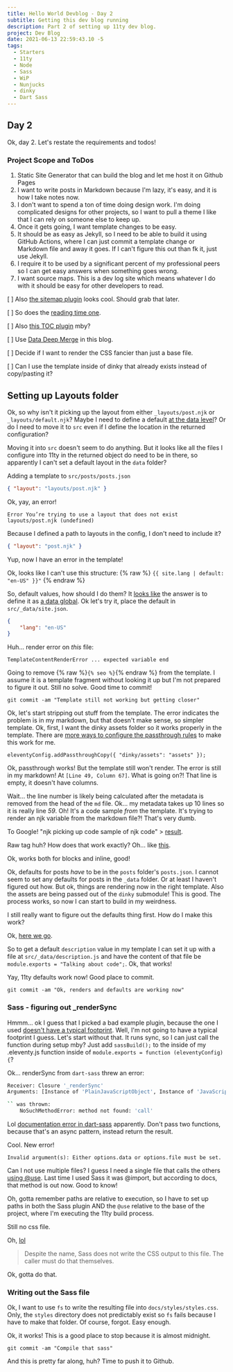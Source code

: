 ```yaml
---
title: Hello World Devblog - Day 2
subtitle: Getting this dev blog running
description: Part 2 of setting up 11ty dev blog.
project: Dev Blog
date: 2021-06-13 22:59:43.10 -5
tags:
  - Starters
  - 11ty
  - Node
  - Sass
  - WiP
  - Nunjucks
  - dinky
  - Dart Sass
---
```


## Day 2

Ok, day 2. Let's restate the requirements and todos!

### Project Scope and ToDos

1. Static Site Generator that can build the blog and let me host it on Github Pages
2. I want to write posts in Markdown because I'm lazy, it's easy, and it is how I take notes now.
3. I don't want to spend a ton of time doing design work. I'm doing complicated designs for other projects, so I want to pull a theme I like that I can rely on someone else to keep up.
4. Once it gets going, I want template changes to be easy.
5. It should be as easy as Jekyll, so I need to be able to build it using GitHub Actions, where I can just commit a template change or Markdown file and away it goes. If I can't figure this out than fk it, just use Jekyll.
6. I require it to be used by a significant percent of my professional peers so I can get easy answers when something goes wrong.
7. I want source maps. This is a dev log site which means whatever I do with it should be easy for other developers to read.

[ ] Also [the sitemap plugin](https://www.npmjs.com/package/@quasibit/eleventy-plugin-sitemap) looks cool. Should grab that later.

[ ] So does the [reading time one](https://www.npmjs.com/package/eleventy-plugin-reading-time).

[ ] Also [this TOC plugin](https://github.com/jdsteinbach/eleventy-plugin-toc/blob/master/src/BuildTOC.js) mby?

[ ] Use [Data Deep Merge](https://www.11ty.dev/docs/data-deep-merge/) in this blog.

[ ] Decide if I want to render the CSS fancier than just a base file.

[ ] Can I use the template inside of dinky that already exists instead of copy/pasting it?

## Setting up Layouts folder

Ok, so why isn't it picking up the layout from either `_layouts/post.njk` or `_layouts/default.njk`? Maybe I need to define a default [at the data level](https://www.11ty.dev/docs/data-template-dir/)? Or do I need to move it to `src` even if I define the location in the returned configuration?

Moving it into `src` doesn't seem to do anything. But it looks like all the files I configure into 11ty in the returned object do need to be in there, so apparently I can't set a default layout in the `data` folder?

Adding a template to `src/posts/posts.json`

```json
{ "layout": "layouts/post.njk" }
```

Ok, yay, an error!

`Error You’re trying to use a layout that does not exist layouts/post.njk (undefined)`

Because I defined a path to layouts in the config, I don't need to include it?

```json
{ "layout": "post.njk" }
```

Yup, now I have an error in the template!

Ok, looks like I can't use this structure:
{% raw %}
`{{ site.lang | default: "en-US" }}"`
{% endraw %}

So, default values, how should I do them? It [looks like](https://www.11ty.dev/docs/data-cascade/) the answer is to define it as [a data global](https://www.11ty.dev/docs/data-global/). Ok let's try it, place the default in `src/_data/site.json`.

```json
{
	"lang": "en-US"
}
```

Huh... render error on *this* file:

`TemplateContentRenderError ... expected variable end`

Going to remove {% raw %}`{% seo %}`{% endraw %} from the template. I assume it is a template fragment without looking it up but I'm not prepared to figure it out. Still no solve. Good time to commit!

`git commit -am "Template still not working but getting closer"`

Ok, let's start stripping out stuff from the template. The error indicates the problem is in my markdown, but that doesn't make sense, so simpler template. Ok, first, I want the dinky assets folder so it works properly in the template. There are [more ways to configure the passthrough rules](https://www.11ty.dev/docs/copy/#change-the-output-directory) to make this work for me.

`eleventyConfig.addPassthroughCopy({ "dinky/assets": "assets" });`

Ok, passthrough works! But the template still won't render. The error is still in my markdown! At `[Line 49, Column 67]`. What is going on?! That line is empty, it doesn't have columns.

Wait... the line number is likely being calculated after the metadata is removed from the head of the `md` file. Ok... my metadata takes up 10 lines so it is really line *59*. Oh! It's a code sample *from* the template. It's trying to render an njk variable from the markdown file?! That's very dumb.

To Google! "njk picking up code sample of njk code" > [result](https://github.com/11ty/eleventy/issues/791).

Raw tag huh? How does that work exactly? Oh... like [this](https://github.com/11ty/11ty-website/blob/master/src/docs/languages/nunjucks.md).

Ok, works both for blocks and inline, good!

Ok, defaults for posts *have* to be in the `posts` folder's `posts.json`. I cannot seem to set any defaults for posts in the `_data` folder. Or at least I haven't figured out how. But ok, things are rendering now in the right template. Also the assets are being passed out of the `dinky` submodule! This is good. The process works, so now I can start to build in my weirdness.

I still really want to figure out the defaults thing first. How do I make this work?

Ok, [here we go](https://github.com/11ty/eleventy/issues/380#issuecomment-568033456).

So to get a default `description` value in my template I can set it up with a file at `src/_data/description.js` and have the content of that file be `module.exports = "Talking about code";`. Ok, that works!

Yay, 11ty defaults work now! Good place to commit.

`git commit -am "Ok, renders and defaults are working now"`

### Sass - figuring out _renderSync

Hmmm... ok I guess that I picked a bad example plugin, because the one I used [doesn't have a typical footprint](https://www.npmjs.com/package/eleventy-plugin-meta-generator#usage). Well, I'm not going to have a typical footprint I guess. Let's start without that. It runs sync, so I can just call the function during setup mby? Just add `sassBuild();` to the inside of my .eleventy.js function inside of `module.exports = function (eleventyConfig) {`?

Ok... renderSync from `dart-sass` threw an error:

```bash
Receiver: Closure '_renderSync'
Arguments: [Instance of 'PlainJavaScriptObject', Instance of 'JavaScriptFunction']

`` was thrown:
    NoSuchMethodError: method not found: 'call'
```

Lol [documentation error in dart-sass](https://github.com/sass/dart-sass/issues/23#issuecomment-259011350) apparently. Don't pass two functions, because that's an async pattern, instead return the result.

Cool. New error!

`Invalid argument(s): Either options.data or options.file must be set.`

Can I not use multiple files? I guess I need a single file that calls the others [using @use](https://sass-lang.com/documentation/at-rules/use). Last time I used Sass it was @import, but according to docs, that method is out now. Good to know!

Oh, gotta remember paths are relative to execution, so I have to set up paths in both the Sass plugin AND the `@use` relative to the base of the project, where I'm executing the 11ty build process.

Still no css file.

Oh, [lol](https://sass-lang.com/documentation/js-api#outfile)

> Despite the name, Sass does not write the CSS output to this file. The caller must do that themselves.

Ok, gotta do that.

### Writing out the Sass file

Ok, I want to use `fs` to write the resulting file into `docs/styles/styles.css`. Only, the `styles` directory does not predictably exist so `fs` fails because I have to make that folder. Of course, forgot. Easy enough.

Ok, it works! This is a good place to stop because it is almost midnight.

`git commit -am "Compile that sass"`

And this is pretty far along, huh? Time to push it to Github.
